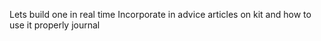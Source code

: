 Lets build one in real time
Incorporate in advice articles on kit and how to use it properly
journal